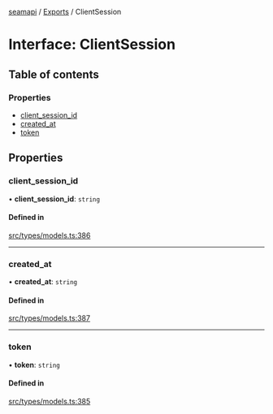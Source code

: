 [seamapi](../README.md) / [Exports](../modules.md) / ClientSession

# Interface: ClientSession

## Table of contents

### Properties

- [client\_session\_id](ClientSession.md#client_session_id)
- [created\_at](ClientSession.md#created_at)
- [token](ClientSession.md#token)

## Properties

### client\_session\_id

• **client\_session\_id**: `string`

#### Defined in

[src/types/models.ts:386](https://github.com/seamapi/javascript/blob/main/src/types/models.ts#L386)

___

### created\_at

• **created\_at**: `string`

#### Defined in

[src/types/models.ts:387](https://github.com/seamapi/javascript/blob/main/src/types/models.ts#L387)

___

### token

• **token**: `string`

#### Defined in

[src/types/models.ts:385](https://github.com/seamapi/javascript/blob/main/src/types/models.ts#L385)
